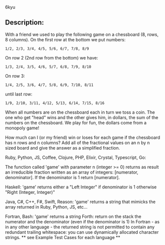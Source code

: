 6kyu

## Description:
With a friend we used to play the following game on a chessboard (8, rows, 8 columns). On the first row at the bottom we put numbers:

`1/2, 2/3, 3/4, 4/5, 5/6, 6/7, 7/8, 8/9`

On row 2 (2nd row from the bottom) we have:

`1/3, 2/4, 3/5, 4/6, 5/7, 6/8, 7/9, 8/10`

On row 3:

`1/4, 2/5, 3/6, 4/7, 5/8, 6/9, 7/10, 8/11`

until last row:

`1/9, 2/10, 3/11, 4/12, 5/13, 6/14, 7/15, 8/16`

When all numbers are on the chessboard each in turn we toss a coin. The one who get "head" wins and the other gives him, in dollars, the sum of the numbers on the chessboard. We play for fun, the dollars come from a monopoly game!

How much can I (or my friend) win or loses for each game if the chessboard has n rows and n columns? Add all of the fractional values on an n by n sized board and give the answer as a simplified fraction.

Ruby, Python, JS, Coffee, Clojure, PHP, Elixir, Crystal, Typescript, Go:

The function called 'game' with parameter n (integer >= 0) returns as result an irreducible fraction written as an array of integers: [numerator, denominator]. If the denominator is 1 return [numerator].

Haskell:
'game' returns either a "Left Integer" if denominator is 1 otherwise "Right (Integer, Integer)"

Java, C#, C++, F#, Swift, Reason:
'game' returns a string that mimicks the array returned in Ruby, Python, JS, etc...

Fortran, Bash: 'game' returns a string
Forth: return on the stack the numerator and the denominator (even if the denominator is 1)
In Fortran - as in any other language - the returned string is not permitted to contain any redundant trailing whitespace: you can use dynamically allocated character strings.
** see Example Test Cases for each language **

